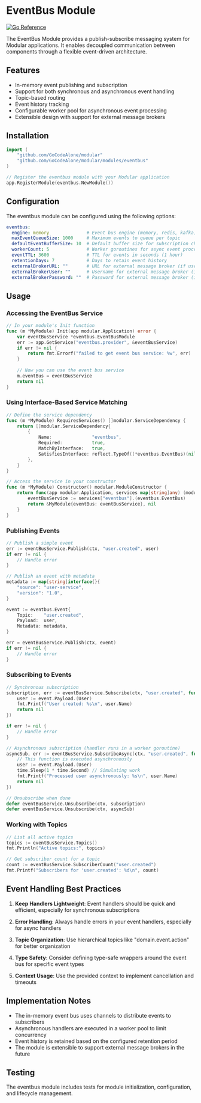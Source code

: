 # EventBus Module

[![Go Reference](https://pkg.go.dev/badge/github.com/GoCodeAlone/modular/modules/eventbus.svg)](https://pkg.go.dev/github.com/GoCodeAlone/modular/modules/eventbus)

The EventBus Module provides a publish-subscribe messaging system for Modular applications. It enables decoupled communication between components through a flexible event-driven architecture.

## Features

- In-memory event publishing and subscription
- Support for both synchronous and asynchronous event handling
- Topic-based routing
- Event history tracking
- Configurable worker pool for asynchronous event processing
- Extensible design with support for external message brokers

## Installation

```go
import (
    "github.com/GoCodeAlone/modular"
    "github.com/GoCodeAlone/modular/modules/eventbus"
)

// Register the eventbus module with your Modular application
app.RegisterModule(eventbus.NewModule())
```

## Configuration

The eventbus module can be configured using the following options:

```yaml
eventbus:
  engine: memory              # Event bus engine (memory, redis, kafka)
  maxEventQueueSize: 1000     # Maximum events to queue per topic
  defaultEventBufferSize: 10  # Default buffer size for subscription channels
  workerCount: 5              # Worker goroutines for async event processing
  eventTTL: 3600              # TTL for events in seconds (1 hour)
  retentionDays: 7            # Days to retain event history
  externalBrokerURL: ""       # URL for external message broker (if used)
  externalBrokerUser: ""      # Username for external message broker (if used)
  externalBrokerPassword: ""  # Password for external message broker (if used)
```

## Usage

### Accessing the EventBus Service

```go
// In your module's Init function
func (m *MyModule) Init(app modular.Application) error {
    var eventBusService *eventbus.EventBusModule
    err := app.GetService("eventbus.provider", &eventBusService)
    if err != nil {
        return fmt.Errorf("failed to get event bus service: %w", err)
    }
    
    // Now you can use the event bus service
    m.eventBus = eventBusService
    return nil
}
```

### Using Interface-Based Service Matching

```go
// Define the service dependency
func (m *MyModule) RequiresServices() []modular.ServiceDependency {
    return []modular.ServiceDependency{
        {
            Name:               "eventbus",
            Required:           true,
            MatchByInterface:   true,
            SatisfiesInterface: reflect.TypeOf((*eventbus.EventBus)(nil)).Elem(),
        },
    }
}

// Access the service in your constructor
func (m *MyModule) Constructor() modular.ModuleConstructor {
    return func(app modular.Application, services map[string]any) (modular.Module, error) {
        eventBusService := services["eventbus"].(eventbus.EventBus)
        return &MyModule{eventBus: eventBusService}, nil
    }
}
```

### Publishing Events

```go
// Publish a simple event
err := eventBusService.Publish(ctx, "user.created", user)
if err != nil {
    // Handle error
}

// Publish an event with metadata
metadata := map[string]interface{}{
    "source": "user-service",
    "version": "1.0",
}

event := eventbus.Event{
    Topic:    "user.created",
    Payload:  user,
    Metadata: metadata,
}

err = eventBusService.Publish(ctx, event)
if err != nil {
    // Handle error
}
```

### Subscribing to Events

```go
// Synchronous subscription
subscription, err := eventBusService.Subscribe(ctx, "user.created", func(ctx context.Context, event eventbus.Event) error {
    user := event.Payload.(User)
    fmt.Printf("User created: %s\n", user.Name)
    return nil
})

if err != nil {
    // Handle error
}

// Asynchronous subscription (handler runs in a worker goroutine)
asyncSub, err := eventBusService.SubscribeAsync(ctx, "user.created", func(ctx context.Context, event eventbus.Event) error {
    // This function is executed asynchronously
    user := event.Payload.(User)
    time.Sleep(1 * time.Second) // Simulating work
    fmt.Printf("Processed user asynchronously: %s\n", user.Name)
    return nil
})

// Unsubscribe when done
defer eventBusService.Unsubscribe(ctx, subscription)
defer eventBusService.Unsubscribe(ctx, asyncSub)
```

### Working with Topics

```go
// List all active topics
topics := eventBusService.Topics()
fmt.Println("Active topics:", topics)

// Get subscriber count for a topic
count := eventBusService.SubscriberCount("user.created")
fmt.Printf("Subscribers for 'user.created': %d\n", count)
```

## Event Handling Best Practices

1. **Keep Handlers Lightweight**: Event handlers should be quick and efficient, especially for synchronous subscriptions

2. **Error Handling**: Always handle errors in your event handlers, especially for async handlers

3. **Topic Organization**: Use hierarchical topics like "domain.event.action" for better organization

4. **Type Safety**: Consider defining type-safe wrappers around the event bus for specific event types

5. **Context Usage**: Use the provided context to implement cancellation and timeouts

## Implementation Notes

- The in-memory event bus uses channels to distribute events to subscribers
- Asynchronous handlers are executed in a worker pool to limit concurrency
- Event history is retained based on the configured retention period
- The module is extensible to support external message brokers in the future

## Testing

The eventbus module includes tests for module initialization, configuration, and lifecycle management.